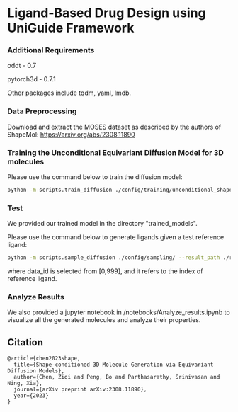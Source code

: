 # Ligand-Based Drug Design using UniGuide Framework

### Additional Requirements

oddt - 0.7

pytorch3d - 0.7.1

Other packages include tqdm, yaml, lmdb.

### Data Preprocessing
Download and extract the MOSES dataset as described by the authors of ShapeMol: https://arxiv.org/abs/2308.11890 

### Training the Unconditional Equivariant Diffusion Model for 3D molecules

Please use the command below to train the diffusion model:
```bash
python -m scripts.train_diffusion ./config/training/unconditional_shapemol.yml --logdir <path to save trained models>
```

### Test

We provided our trained model in the directory "trained_models".

Please use the command below to generate ligands given a test reference ligand:
```bash
python -m scripts.sample_diffusion ./config/sampling/ --result_path ./result/uniguide/ --data_id 0
```
where data_id is selected from [0,999], and it refers to the index of reference ligand.

### Analyze Results 

We also provided a jupyter notebook in /notebooks/Analyze_results.ipynb to visualize all the generated molecules and analyze their properties.

## Citation
```
@article{chen2023shape,
  title={Shape-conditioned 3D Molecule Generation via Equivariant Diffusion Models},
  author={Chen, Ziqi and Peng, Bo and Parthasarathy, Srinivasan and Ning, Xia},
  journal={arXiv preprint arXiv:2308.11890},
  year={2023}
}
```
